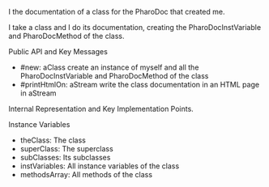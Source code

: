 I the documentation of a class for the PharoDoc that created me.

I take a class and I do its documentation, creating the PharoDocInstVariable and PharoDocMethod of the class.

Public API and Key Messages
- #new: aClass		create an instance of myself and all the PharoDocInstVariable and PharoDocMethod of the class
- #printHtmlOn: aStream		write the class documentation in an HTML page in aStream

Internal Representation and Key Implementation Points.

Instance Variables 
- theClass:		<class> The class
- superClass:	<class> The superclass
- subClasses:	<Array> Its subclasses
- instVariables:	<Array> All instance variables of the class
- methodsArray:		<Array> All methods of the class